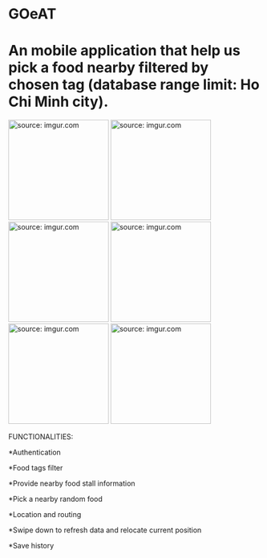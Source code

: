 # GOeAT
# An mobile application that help us pick a food nearby filtered by chosen tag (database range limit: Ho Chi Minh city).

<a href="https://imgur.com/8nLzzCG"><img src="https://i.imgur.com/8nLzzCG.png" title="source: imgur.com" width="200px"/></a>
<a href="https://imgur.com/PUf9zy3"><img src="https://i.imgur.com/PUf9zy3.png" title="source: imgur.com" width="200px" /></a>
<a href="https://imgur.com/K1FtI2a"><img src="https://i.imgur.com/K1FtI2a.png" title="source: imgur.com" width="200px"/></a>
<a href="https://imgur.com/NYNuOKm"><img src="https://i.imgur.com/NYNuOKm.png" title="source: imgur.com" width="200px"/></a>
<a href="https://imgur.com/ZqZq4WD"><img src="https://i.imgur.com/ZqZq4WD.png" title="source: imgur.com" width="200px"/></a>
<a href="https://imgur.com/d5nv5OL"><img src="https://i.imgur.com/d5nv5OL.png" title="source: imgur.com" width="200px"/></a>

FUNCTIONALITIES:

*Authentication

*Food tags filter

*Provide nearby food stall information

*Pick a nearby random food

*Location and routing

*Swipe down to refresh data and relocate current position

*Save history

